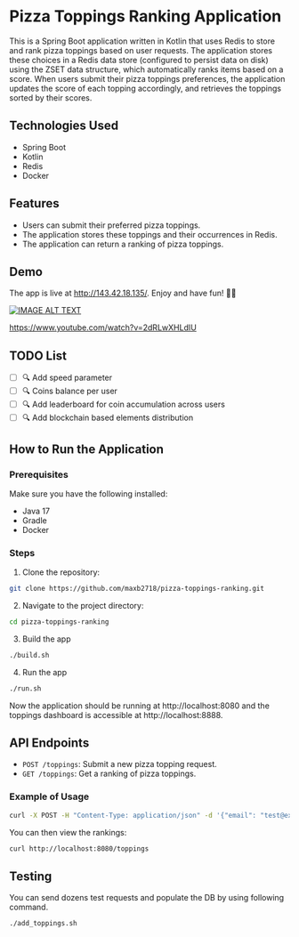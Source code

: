 # Pizza Toppings Ranking Application

This is a Spring Boot application written in Kotlin that uses Redis to store and rank pizza toppings based on user requests. The application stores these choices in a Redis data store (configured to persist data on disk) using the ZSET data structure, which automatically ranks items based on a score. When users submit their pizza toppings preferences, the application updates the score of each topping accordingly, and retrieves the toppings sorted by their scores.

## Technologies Used

- Spring Boot
- Kotlin
- Redis
- Docker

## Features

- Users can submit their preferred pizza toppings.
- The application stores these toppings and their occurrences in Redis.
- The application can return a ranking of pizza toppings.

## Demo

The app is live at http://143.42.18.135/. Enjoy and have fun! 🚀😎

[![IMAGE ALT TEXT](http://img.youtube.com/vi/2dRLwXHLdIU/2.jpg)](http://www.youtube.com/watch?v=2dRLwXHLdIU "pizza toppings ranking - Kotlin, Spring boot, Redis ZSet, Docker compose")

https://www.youtube.com/watch?v=2dRLwXHLdIU

## TODO List

- [ ] :mag: Add speed parameter
- [ ] :mag: Coins balance per user
- [ ] :mag: Add leaderboard for coin accumulation across users
- [ ] :mag: Add blockchain based elements distribution

## How to Run the Application

### Prerequisites

Make sure you have the following installed:

- Java 17
- Gradle
- Docker

### Steps

1. Clone the repository:

```bash
git clone https://github.com/maxb2718/pizza-toppings-ranking.git
```
2. Navigate to the project directory:

```bash
cd pizza-toppings-ranking
```

3. Build the app

```bash
./build.sh
```

4. Run the app

```bash
./run.sh
```
Now the application should be running at http://localhost:8080 and the toppings dashboard is accessible at http://localhost:8888.

## API Endpoints
* `POST /toppings`: Submit a new pizza topping request.
* `GET /toppings`: Get a ranking of pizza toppings.

### Example of Usage
```bash
curl -X POST -H "Content-Type: application/json" -d '{"email": "test@example.com", "toppingsContent": "Pepperoni, Onions, Mushrooms"}' http://localhost:8080/toppings
```
You can then view the rankings:
```bash
curl http://localhost:8080/toppings
```

## Testing
You can send dozens test requests and populate the DB by using following command.
```bash
./add_toppings.sh
```